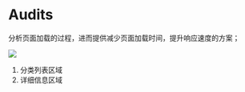 # Audits

分析页面加载的过程，进而提供减少页面加载时间，提升响应速度的方案；

![](http://i.imgur.com/RiUjrDa.jpg)

1. 分类列表区域
2. 详细信息区域
